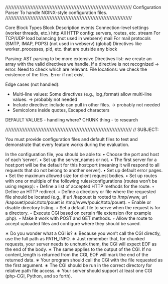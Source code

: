 ////////////////////////////////////////////////////////////////////////////////
Configuration Parser 
To handle NGINX-style configuration files. 
////////////////////////////////////////////////////////////////////////////////

Core Block Types
Block 				Description
events		  Connection-level settings (worker threads, etc.)
http		    All HTTP config: servers, routes, etc.
stream	  	For TCP/UDP load balancing (not used in webserv) 
mail		    For mail protocols (SMTP, IMAP, POP3) (not used in webserv) 
(global)	  Directives like worker_processes, pid, etc. that are outside any block

Parsing: 
AST parsing to be more extensive
Directives list: we create an array with the valid directives we handle. If a 
directive is not recognized -> error. Need to check which are relevant.
File locations: we check the existence of the files. Error if not exist


Edge cases (not handled): 
 - Multi-line values: Some directives (e.g., log_format) allow multi-line values. 
   -> probably not needed 
 - Include directive:
   include can pull in other files. -> probably not needed
 - Semicolons inside quotes, Escaped characters

 DEFAULT VALUES - handling where?
 CHUNK thing - to research


////////////////////////////////////////////////////////////////////////////////
// SUBJECT:

You must provide configuration files and default files to test and demonstrate that
every feature works during the evaluation.

In the configuration file, you should be able to:
• Choose the port and host of each ’server’.
• Set up the server_names or not.
• The first server for a host:port will be the default for this host:port (meaning it
will respond to all requests that do not belong to another server).
• Set up default error pages.
• Set the maximum allowed size for client request bodies.
• Set up routes with one or multiple of the following rules/configurations (routes
won’t be using regexp):
  ◦ Define a list of accepted HTTP methods for the route.
  ◦ Define an HTTP redirect.
  ◦ Define a directory or file where the requested file should be located (e.g.,
    if url /kapouet is rooted to /tmp/www, url /kapouet/pouic/toto/pouet is
    /tmp/www/pouic/toto/pouet).
  ◦ Enable or disable directory listing.
  ◦ Set a default file to serve when the request is for a directory.
  ◦ Execute CGI based on certain file extension (for example .php).
  ◦ Make it work with POST and GET methods.
  ◦ Allow the route to accept uploaded files and configure where they should be
    saved.


∗ Do you wonder what a CGI is?
∗ Because you won’t call the CGI directly, use the full path as PATH_INFO.
∗ Just remember that, for chunked requests, your server needs to unchunk
them, the CGI will expect EOF as the end of the body.
∗ The same applies to the output of the CGI. If no content_length is
returned from the CGI, EOF will mark the end of the returned data.
∗ Your program should call the CGI with the file requested as the first
argument.
∗ The CGI should be run in the correct directory for relative path file access.
∗ Your server should support at least one CGI (php-CGI, Python, and so
forth).

